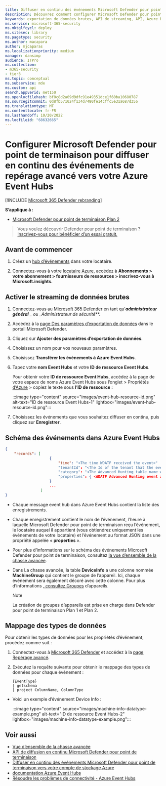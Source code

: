 ```yaml
---
title: Diffuser en continu des événements Microsoft Defender pour point de terminaison vers Azure Event Hubs
description: Découvrez comment configurer Microsoft Defender pour point de terminaison pour diffuser en continu des événements Advanced Hunting vers votre Event Hub.
keywords: exportation de données brutes, API de streaming, API, Azure Event Hubs, stockage Azure, compte de stockage, repérage avancé, partage de données brutes
ms.service: microsoft-365-security
ms.mktglfcycl: deploy
ms.sitesec: library
ms.pagetype: security
ms.author: macapara
author: mjcaparas
ms.localizationpriority: medium
manager: dansimp
audience: ITPro
ms.collection:
- m365-security
- tier3
ms.topic: conceptual
ms.subservice: mde
ms.custom: api
search.appverid: met150
ms.openlocfilehash: bf0c8d2a09d9dfc91e49351dce1f60ba10680787
ms.sourcegitcommit: 0d8fb571024f134d7480fe14cffc5e31a687d356
ms.translationtype: MT
ms.contentlocale: fr-FR
ms.lasthandoff: 10/20/2022
ms.locfileid: "68632665"
---
```

# <a name="configure-microsoft-defender-for-endpoint-to-stream-advanced-hunting-events-to-your-azure-event-hubs"></a>Configurer Microsoft Defender pour point de terminaison pour diffuser en continu des événements de repérage avancé vers votre Azure Event Hubs

[!INCLUDE [Microsoft 365 Defender rebranding](../../includes/microsoft-defender.md)]

**S’applique à :**

- [Microsoft Defender pour point de terminaison Plan 2](https://go.microsoft.com/fwlink/p/?linkid=2154037)

> Vous voulez découvrir Defender pour point de terminaison ? [Inscrivez-vous pour bénéficier d’un essai gratuit.](https://signup.microsoft.com/create-account/signup?products=7f379fee-c4f9-4278-b0a1-e4c8c2fcdf7e&ru=https://aka.ms/MDEp2OpenTrial?ocid=docs-wdatp-configuresiem-abovefoldlink)

## <a name="before-you-begin"></a>Avant de commencer

1. Créez un [hub d’événements](/azure/event-hubs/) dans votre locataire.

2. Connectez-vous à votre [locataire Azure](https://ms.portal.azure.com/), accédez à **Abonnements > votre abonnement > fournisseurs de ressources > inscrivez-vous à Microsoft.insights**.

## <a name="enable-raw-data-streaming"></a>Activer le streaming de données brutes

1. Connectez-vous au [Microsoft 365 Defender](https://security.microsoft.com) en tant qu'***administrateur général** _ ou _*_Administrateur de sécurité_**.

2. Accédez à la [page Des paramètres d’exportation de données](https://security.microsoft.com/interoperability/dataexport) dans le portail Microsoft Defender.

3. Cliquez sur **Ajouter des paramètres d’exportation de données**.

4. Choisissez un nom pour vos nouveaux paramètres.

5. Choisissez **Transférer les événements à Azure Event Hubs**.

6. Tapez votre **nom Event Hubs** et votre **ID de ressource Event Hubs**.

   Pour obtenir votre **ID de ressource Event Hubs**, accédez à la page de votre espace de noms Azure Event Hubs sous l’onglet \> Propriétés [d’Azure](https://ms.portal.azure.com/) > copiez le texte sous **l’ID de ressource** :

   :::image type="content" source="images/event-hub-resource-id.png" alt-text="ID de ressource Event Hubs-1" lightbox="images/event-hub-resource-id.png":::

7. Choisissez les événements que vous souhaitez diffuser en continu, puis cliquez sur **Enregistrer**.

## <a name="the-schema-of-the-events-in-azure-event-hubs"></a>Schéma des événements dans Azure Event Hubs

```json
{
    "records": [
                    {
                        "time": "<The time WDATP received the event>"
                        "tenantId": "<The Id of the tenant that the event belongs to>"
                        "category": "<The Advanced Hunting table name with 'AdvancedHunting-' prefix>"
                        "properties": { <WDATP Advanced Hunting event as Json> }
                    }
                    ...
                ]
}
```

- Chaque message event hub dans Azure Event Hubs contient la liste des enregistrements.

- Chaque enregistrement contient le nom de l’événement, l’heure à laquelle Microsoft Defender pour point de terminaison reçu l’événement, le locataire auquel il appartient (vous obtiendrez uniquement les événements de votre locataire) et l’événement au format JSON dans une propriété appelée « **properties** ».

- Pour plus d’informations sur le schéma des événements Microsoft Defender pour point de terminaison, consultez [la vue d’ensemble de la chasse avancée](advanced-hunting-overview.md).

- Dans La chasse avancée, la table **DeviceInfo** a une colonne nommée **MachineGroup** qui contient le groupe de l’appareil. Ici, chaque événement sera également décoré avec cette colonne. Pour plus d’informations [, consultez Groupes](machine-groups.md) d’appareils.
    > [!NOTE]
    > La création de groupes d’appareils est prise en charge dans Defender pour point de terminaison Plan 1 et Plan 2.  

## <a name="data-types-mapping"></a>Mappage des types de données

Pour obtenir les types de données pour les propriétés d’événement, procédez comme suit :

1. Connectez-vous à [Microsoft 365 Defender](https://security.microsoft.com) et accédez à la [page Repérage avancé](https://security.microsoft.com/hunting-package).

2. Exécutez la requête suivante pour obtenir le mappage des types de données pour chaque événement :

   ```kusto
   {EventType}
   | getschema
   | project ColumnName, ColumnType 
   ```

- Voici un exemple d’événement Device Info :

  :::image type="content" source="images/machine-info-datatype-example.png" alt-text="ID de ressource Event Hubs-2" lightbox="images/machine-info-datatype-example.png":::

## <a name="related-topics"></a>Voir aussi

- [Vue d’ensemble de la chasse avancée](advanced-hunting-overview.md)
- [API de diffusion en continu Microsoft Defender pour point de terminaison](raw-data-export.md)
- [Diffuser en continu des événements Microsoft Defender pour point de terminaison vers votre compte de stockage Azure](raw-data-export-storage.md)
- [documentation Azure Event Hubs](/azure/event-hubs/)
- [Résoudre les problèmes de connectivité - Azure Event Hubs](/azure/event-hubs/troubleshooting-guide)
